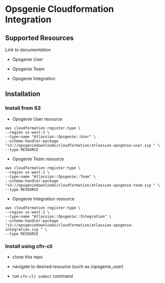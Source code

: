 # Opsgenie Cloudformation Integration



## Supported Resources


*Link to documentation*
 
- Opsgenie User

  
- Opsgenie Team


- Opsgenie Integration



## Installation

### Install from S3


- Opsgenie User resource
```
aws cloudformation register-type \
--region us-west-2 \
--type-name "Atlassian::Opsgenie::User" \
--schema-handler-package "s3://opsgeniedownloads/cloudformation/atlassian-opsgenie-user.zip " \
--type RESOURCE
```

- Opsgenie Team resource
```
aws cloudformation register-type \
--region us-west-2 \
--type-name "Atlassian::Opsgenie::Team" \
--schema-handler-package "s3://opsgeniedownloads/cloudformation/atlassian-opsgenie-team.zip " \
--type RESOURCE
```


- Opsgenie Integration resource
```
aws cloudformation register-type \
--region us-west-2 \
--type-name "Atlassian::Opsgenie::Integration" \
--schema-handler-package "s3://opsgeniedownloads/cloudformation/atlassian-opsgenie-integration.zip " \
--type RESOURCE
```


### Install using cfn-cli

- clone this repo

- navigate to desired resource (such as /opsgenie_user)

- run `cfn-cli submit` command 
